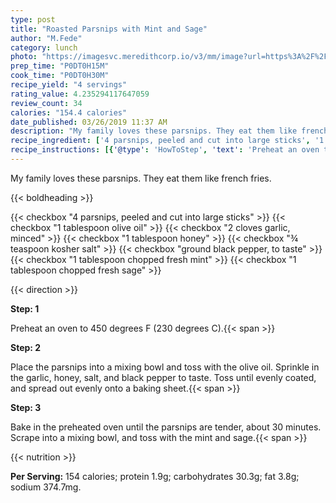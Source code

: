 ```yaml
---
type: post
title: "Roasted Parsnips with Mint and Sage"
author: "M.Fede"
category: lunch
photo: "https://imagesvc.meredithcorp.io/v3/mm/image?url=https%3A%2F%2Fimages.media-allrecipes.com%2Fuserphotos%2F6246339.jpg"
prep_time: "P0DT0H15M"
cook_time: "P0DT0H30M"
recipe_yield: "4 servings"
rating_value: 4.235294117647059
review_count: 34
calories: "154.4 calories"
date_published: 03/26/2019 11:37 AM
description: "My family loves these parsnips. They eat them like french fries."
recipe_ingredient: ['4 parsnips, peeled and cut into large sticks', '1 tablespoon olive oil', '2 cloves garlic, minced', '1 tablespoon honey', '¾ teaspoon kosher salt', 'ground black pepper, to taste', '1 tablespoon chopped fresh mint', '1 tablespoon chopped fresh sage']
recipe_instructions: [{'@type': 'HowToStep', 'text': 'Preheat an oven to 450 degrees F (230 degrees C).\n'}, {'@type': 'HowToStep', 'text': 'Place the parsnips into a mixing bowl and toss with the olive oil. Sprinkle in the garlic, honey, salt, and black pepper to taste. Toss until evenly coated, and spread out evenly onto a baking sheet.\n'}, {'@type': 'HowToStep', 'text': 'Bake in the preheated oven until the parsnips are tender, about 30 minutes. Scrape into a mixing bowl, and toss with the mint and sage.\n'}]
---
```


My family loves these parsnips. They eat them like french fries. 

{{< boldheading >}}

{{< checkbox "4  parsnips, peeled and cut into large sticks" >}}
{{< checkbox "1 tablespoon olive oil" >}}
{{< checkbox "2 cloves garlic, minced" >}}
{{< checkbox "1 tablespoon honey" >}}
{{< checkbox "¾ teaspoon kosher salt" >}}
{{< checkbox "ground black pepper, to taste" >}}
{{< checkbox "1 tablespoon chopped fresh mint" >}}
{{< checkbox "1 tablespoon chopped fresh sage" >}}


{{< direction >}}

**Step: 1**

Preheat an oven to 450 degrees F (230 degrees C).{{< span >}}

**Step: 2**

Place the parsnips into a mixing bowl and toss with the olive oil. Sprinkle in the garlic, honey, salt, and black pepper to taste. Toss until evenly coated, and spread out evenly onto a baking sheet.{{< span >}}

**Step: 3**

Bake in the preheated oven until the parsnips are tender, about 30 minutes. Scrape into a mixing bowl, and toss with the mint and sage.{{< span >}}

{{< nutrition >}}

**Per Serving:** 154 calories; protein 1.9g; carbohydrates 30.3g; fat 3.8g; sodium 374.7mg.